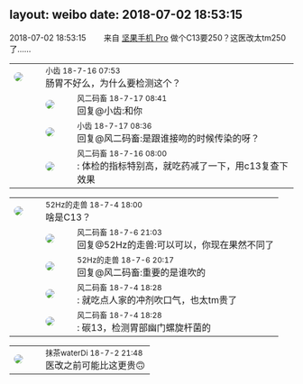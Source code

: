 layout: weibo
date: 2018-07-02 18:53:15
---
<meta name="referrer" content="no-referrer" />

2018-07-02 18:53:15  &nbsp;&nbsp;&nbsp;&nbsp;&nbsp;&nbsp; 来自 <a href="http://app.weibo.com/t/feed/Z4AgP" rel="nofollow">坚果手机 Pro</a>
做个C13要250？这医改太tm250了…… ​​​

<table style="width: 100%;">
  <tr>
    <td style="width: 40px;"><img style="border-radius:50%" src="https://tva3.sinaimg.cn/crop.0.0.480.480.50/4d4bc111jw8ejj3t36gwaj20dc0dc769.jpg?KID=imgbed,tva&Expires=1624466412&ssig=pUUdJii4V6"></td>
    <td colspan="2"><small>小齿 18-7-16 07:53</small><br/>肠胃不好么，为什么要检测这个？</td>
  </tr>
  <tr>
    <td/>
    <td style="width: 40px;"><img style="border-radius:50%" src="https://tva3.sinaimg.cn/crop.0.0.639.639.50/6d2a6003jw8f3idy69w2gj20hs0hrt9g.jpg?KID=imgbed,tva&Expires=1624466412&ssig=%2FHe9oWQAG%2B"></td>
    <td><small>风二码畜 18-7-17 08:41</small><br/>回复@小齿:和你</td>
  </tr>
  <tr>
    <td/>
    <td style="width: 40px;"><img style="border-radius:50%" src="https://tva3.sinaimg.cn/crop.0.0.480.480.50/4d4bc111jw8ejj3t36gwaj20dc0dc769.jpg?KID=imgbed,tva&Expires=1624466412&ssig=pUUdJii4V6"></td>
    <td><small>小齿 18-7-17 08:36</small><br/>回复@风二码畜:是跟谁接吻的时候传染的呀？</td>
  </tr>
  <tr>
    <td/>
    <td style="width: 40px;"><img style="border-radius:50%" src="https://tva3.sinaimg.cn/crop.0.0.639.639.50/6d2a6003jw8f3idy69w2gj20hs0hrt9g.jpg?KID=imgbed,tva&Expires=1624466412&ssig=%2FHe9oWQAG%2B"></td>
    <td><small>风二码畜 18-7-16 08:00</small><br/>: 体检的指标特别高，就吃药减了一下，用c13复查下效果</td>
  </tr>
</table>

<table style="width: 100%;">
  <tr>
    <td style="width: 40px;"><img style="border-radius:50%" src="https://tva4.sinaimg.cn/crop.0.0.180.180.50/8beaf773jw1e8qgp5bmzyj2050050aa8.jpg?KID=imgbed,tva&Expires=1624466412&ssig=R9YFec9rQF"></td>
    <td colspan="2"><small>52Hz的走兽 18-7-4 18:00</small><br/>啥是C13？</td>
  </tr>
  <tr>
    <td/>
    <td style="width: 40px;"><img style="border-radius:50%" src="https://tva3.sinaimg.cn/crop.0.0.639.639.50/6d2a6003jw8f3idy69w2gj20hs0hrt9g.jpg?KID=imgbed,tva&Expires=1624466412&ssig=%2FHe9oWQAG%2B"></td>
    <td><small>风二码畜 18-7-6 21:03</small><br/>回复@52Hz的走兽:可以可以，你现在果然不同了</td>
  </tr>
  <tr>
    <td/>
    <td style="width: 40px;"><img style="border-radius:50%" src="https://tva4.sinaimg.cn/crop.0.0.180.180.50/8beaf773jw1e8qgp5bmzyj2050050aa8.jpg?KID=imgbed,tva&Expires=1624466412&ssig=R9YFec9rQF"></td>
    <td><small>52Hz的走兽 18-7-6 20:17</small><br/>回复@风二码畜:重要的是谁吹的</td>
  </tr>
  <tr>
    <td/>
    <td style="width: 40px;"><img style="border-radius:50%" src="https://tva3.sinaimg.cn/crop.0.0.639.639.50/6d2a6003jw8f3idy69w2gj20hs0hrt9g.jpg?KID=imgbed,tva&Expires=1624466412&ssig=%2FHe9oWQAG%2B"></td>
    <td><small>风二码畜 18-7-4 18:28</small><br/>: 就吃点人家的冲剂吹口气，也太tm贵了</td>
  </tr>
  <tr>
    <td/>
    <td style="width: 40px;"><img style="border-radius:50%" src="https://tva3.sinaimg.cn/crop.0.0.639.639.50/6d2a6003jw8f3idy69w2gj20hs0hrt9g.jpg?KID=imgbed,tva&Expires=1624466412&ssig=%2FHe9oWQAG%2B"></td>
    <td><small>风二码畜 18-7-4 18:28</small><br/>: 碳13，检测胃部幽门螺旋杆菌的</td>
  </tr>
</table>

<table style="width: 100%;">
  <tr>
    <td style="width: 40px;"><img style="border-radius:50%" src="https://tva4.sinaimg.cn/crop.7.0.735.735.50/69913cd7jw8f7htri4j2qj20ku0kfmxx.jpg?KID=imgbed,tva&Expires=1624466412&ssig=GpfQn8axg9"></td>
    <td colspan="2"><small>抹茶waterDi 18-7-2 21:48</small><br/>医改之前可能比这更贵🙃</td>
  </tr>
</table>
